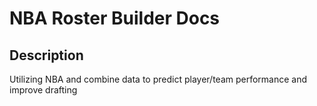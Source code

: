 # NBA Roster Builder Docs

## Description

Utilizing NBA and combine data to predict player/team performance and improve drafting
